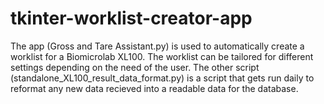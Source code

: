 # tkinter-worklist-creator-app
The app (Gross and Tare Assistant.py) is used to automatically create a worklist for a Biomicrolab XL100. The worklist can be tailored for different settings depending on the need of the user. The other script (standalone_XL100_result_data_format.py) is a script that gets run daily to reformat any new data recieved into a readable data for the database. 
